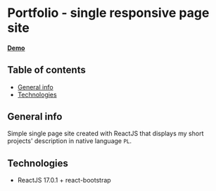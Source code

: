 # Portfolio - single responsive page site
#### [Demo](https://creazydev.github.io)

## Table of contents
* [General info](#general-info)
* [Technologies](#technologies)


## General info
Simple single page site created with ReactJS that displays my short projects' description in native language `PL`.

## Technologies
* ReactJS 17.0.1 + react-bootstrap


